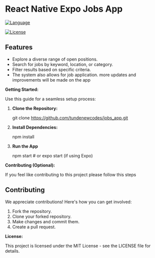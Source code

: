 # React Native Expo Jobs App 

[![Language](https://img.shields.io/badge/language-JavaScript-yellowgreen.svg)](https://www.javascript.com/)

[![License](https://img.shields.io/badge/License-MIT-blue.svg)](https://opensource.org/licenses/MIT)





## Features


* Explore a diverse range of open positions.
* Search for jobs by keyword, location, or category.
* Filter results based on specific criteria.
* The system also allows for job application. more updates and improvements will be made on the app

**Getting Started:**

Use this guide for a seamless setup process:



1. **Clone the Repository:**


   git clone  https://github.com/tundenewcodes/jobs_app.git


2. **Install Dependencies:**


	npm install

3. **Run the App**

	npm start  # or expo start (if using Expo)


**Contributing (Optional):**

If you feel like contributing to this project please follow this steps


## Contributing

We appreciate contributions! Here's how you can get involved:

1. Fork the repository.
2. Clone your forked repository.
3. Make changes and commit them.
4. Create a pull request.

**License:**

This project is licensed under the MIT License - see the LICENSE file for details.
